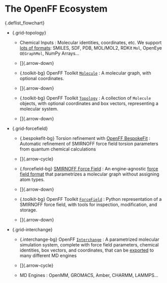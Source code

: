 # The OpenFF Ecosystem

<style>
:root {
    --arrow-thickness: 4px;
    --arrow-head-size: 7px;
    --arrow-length: 2em;
    --arrow-color: black;
}
.arrow.thick {
    --arrow-thickness: 6px;
    --arrow-head-size: 10px;
}

.content .deflist_flowchart p:first-child {
  margin-top: 0;
}

.content .deflist_flowchart p:last-child {
  margin-bottom: 0;
}

.content .deflist_flowchart,
.content .deflist_flowchart li,
.content .deflist_flowchart li ul,
.content .deflist_flowchart dl
{
  margin: 0;
  padding: 0;
}

.deflist_flowchart ul,
ul.deflist_flowchart {
  display: flex;
  flex-direction: column;
  justify-content: space-between;
  height: 100%;
  gap: 1em;
}

@supports selector(:has(a, b)) {
  ul.deflist_flowchart {
    justify-content: stretch;
  }
  ul.deflist_flowchart li:has(> p > .arrow-down),
  ul.deflist_flowchart li:has(> p > .arrow-up),
  ul.deflist_flowchart li:has(> p > .arrow-cycle) {
    flex: 1 0 var(--arrow-length);
    container-type: size;
  }
  ul.deflist_flowchart li:has(> p > .arrow-down) *,
  ul.deflist_flowchart li:has(> p > .arrow-up) *,
  ul.deflist_flowchart li:has(> p > .arrow-cycle) * {
    --arrow-length: 100cqh;
  }
}

.content .deflist_flowchart li {
  list-style: none;
}

.content .deflist_flowchart dl ul {
  display: block;
  height: unset;
  width: fit-content;
  margin: 0 auto;
}

.content .deflist_flowchart dl li {
  list-style: bullet;
  margin-left: 1.25em;
  text-align: left;
}

.deflist_flowchart .arrow-down,
.deflist_flowchart .arrow-up,
.deflist_flowchart .arrow-cycle {
  display: block;
  height: var(--arrow-length);
  margin-left: auto;
  margin-right: auto;
  width: fit-content;
}

.deflist_flowchart .arrow-down::after,
.deflist_flowchart .arrow-up::after,
.deflist_flowchart .arrow-cycle::after,
.deflist_flowchart .arrow-cycle::before
{
  height: calc(var(--arrow-length)/1.4142);
  width: auto;
  aspect-ratio: 1;
  content: "";
  padding: 0;
  display: inline-block;
  transform: rotate(45deg);
  background-image: 
    linear-gradient(
      45deg,
      transparent calc(50% - var(--arrow-thickness)/2),
      var(--arrow-color) calc(50% - var(--arrow-thickness)/2),
      var(--arrow-color) calc(50% + var(--arrow-thickness)/2),
      transparent calc(50% + var(--arrow-thickness)/2)
    ), 
    linear-gradient(
      -45deg,
      var(--arrow-color) var(--arrow-head-size),
      transparent var(--arrow-head-size)
    );
    margin: 0 calc(-0.5 * var(--arrow-length)/1.4142);
    margin-top: calc(1.4142 * var(--arrow-length) / 10);
}

.deflist_flowchart .arrow-cycle::after,
.deflist_flowchart .arrow-cycle::before
{
  margin: 0 calc(-0.5 * var(--arrow-length)/1.4142 + 10px);
  margin-top: calc(var(--arrow-length) / 7);
}

.deflist_flowchart .arrow-up::after,
.deflist_flowchart .arrow-cycle::before
{
    transform: rotate(-135deg);
}

@supports not selector(:has(a, b)) {
  .content .deflist_flowchart dl {
    text-align: center;
    background-color: #f8f8f8;
    border-radius: 4px;
    box-shadow: 0 2px 2px 0 rgba(0,0,0,0.14),0 1px 5px 0 rgba(0,0,0,0.12),0 3px 1px -2px rgba(0,0,0,0.2);
    position: relative;
    padding: 0.5em;
  }
}

@supports selector(:has(a, b)) {
  .content .deflist_flowchart ul li:not(
    :has(> p > :is(
      .arrow-up,
      .arrow-down,
      .arrow-cycle
    )
  )) > * {
    text-align: center;
    background-color: #f8f8f8;
    border-radius: 4px;
    box-shadow: 0 2px 2px 0 rgba(0,0,0,0.14),0 1px 5px 0 rgba(0,0,0,0.12),0 3px 1px -2px rgba(0,0,0,0.2);
    position: relative;
    padding: 0.5em;
  }
}

.deflist_flowchart dd {
  margin: 0;
  margin-top: 0.5em;
  padding: 0;
}

.deflist_flowchart dl.toolkit-bg,
.deflist_flowchart dl.forcefield-bg {
  color: whitesmoke;
}

.deflist_flowchart dl.toolkit-bg a,
.deflist_flowchart dl.forcefield-bg a 
{
  color: whitesmoke;
  font-weight: bold;
}

.deflist_flowchart dl a {
  font-weight: bold;
}

.deflist_flowchart dl.toolkit-bg a:hover,
.deflist_flowchart dl.forcefield-bg a:hover,
.deflist_flowchart dl.toolkit-bg a:hover code,
.deflist_flowchart dl.forcefield-bg a:hover code 
{
  color: #2f9ed2;
}

.deflist_flowchart dl.toolkit-bg a code,
.deflist_flowchart dl.forcefield-bg a code 
{
  color: #015480;
  font-weight: normal;
}

.deflist_flowchart dl.interchange-bg {
  background-color: #ee4266 !important;
}

.deflist_flowchart dl.toolkit-bg {
  background-color: #2f9ed2 !important;
}

.deflist_flowchart dl.bespokefit-bg {
  background-color: #F08521 !important;
}

.deflist_flowchart dl.forcefield-bg {
  background-color: #04e762 !important;
}

.content .deflist_flowchart {
  display: grid;
  grid-template-areas: 
    "topology forcefield"
    "interchange interchange";
    grid-gap: 1em 1em;
  align-items: stretch;
}

@supports not selector(:has(a, b)) {
  /* Fallback for when :has() is unsupported */
  ul.deflist_flowchart > li:last-child {
    grid-area: interchange;
  }
}

.deflist_flowchart li:has(> .grid-topology) {
  grid-area: topology;
}

.deflist_flowchart li:has(> .grid-forcefield) {
  grid-area: forcefield;

}

.deflist_flowchart li:has(> .grid-interchange) {  
  grid-area: interchange;
}
</style>

{.deflist_flowchart}
- {.grid-topology}
  - Chemical Inputs
    : Molecular identities, coordinates, etc. We support [lots of formats]: SMILES, SDF, PDB, MOL/MOL2, RDKit `Mol`, OpenEye `OEGraphMol`, NumPy Arrays...

  - []{.arrow-down}

  - {.toolkit-bg}
    OpenFF Toolkit [`Molecule`]
    : A molecular graph, with optional coordinates.

  - []{.arrow-down}

  - {.toolkit-bg}
    OpenFF Toolkit [`Topology`]
    : A collection of `Molecule` objects, with optional coordinates and box vectors, representing a molecular system.

  - []{.arrow-down}

- {.grid-forcefield}
  - {.bespokefit-bg}
    Torsion refinement with [OpenFF BespokeFit]
    : Automatic refinement of SMIRNOFF force field torsion parameters from quantum chemical calculations

  - []{.arrow-cycle}

  - {.forcefield-bg}
    [SMIRNOFF Force Field]
    : An engine-agnostic [force field format] that parametrizes a molecular graph without assigning atom types.

  - []{.arrow-down}

  - {.toolkit-bg}
    OpenFF Toolkit [`ForceField`]
    : Python representation of a SMIRNOFF force field, with tools for inspection, modification, and storage.

  - []{.arrow-down}

- {.grid-interchange}
  - {.interchange-bg}
    OpenFF [`Interchange`]
    : A parametrized molecular simulation system, complete with force field parameters, chemical identities, box vectors, and coordinates, that can be [exported] to many different MD engines

  - []{.arrow-cycle}

  - MD Engines
    : OpenMM, GROMACS, Amber, CHARMM, LAMMPS...

[NumPy arrays]: numpy.array
[`Molecule`]: openff.toolkit.topology.Molecule
[`Topology`]: openff.toolkit.topology.Topology
[`ForceField`]: openff.toolkit.typing.engines.smirnoff.ForceField
[`Interchange`]: openff.interchange.Interchange
[lots of formats]: inv:openff.toolkit#users/molecule_cookbook
[OpenFF BespokeFit]: inv:openff.bespokefit#index
[SMIRNOFF Force Field]: https://github.com/openforcefield/openff-forcefields
[force field format]: https://openforcefield.github.io/standards/standards/smirnoff/
[exported]: inv:openff.interchange#using/output
